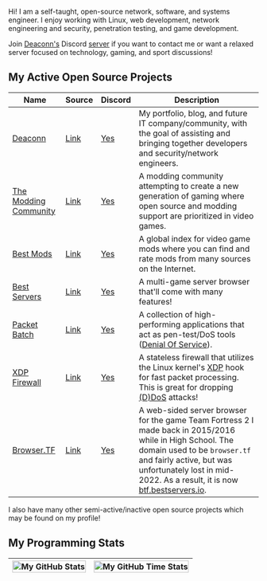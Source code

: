 Hi! I am a self-taught, open-source network, software, and systems engineer. I enjoy working with Linux, web development, network engineering and security, penetration testing, and game development.

Join [Deaconn's](https://deaconn.net/) Discord [server](https://discord.deaconn.net/) if you want to contact me or want a relaxed server focused on technology, gaming, and sport discussions!

## My Active Open Source Projects
| Name | Source | Discord | Description |
| ---- | ---- | ---- | ---- |
| [Deaconn](https://deaconn.net/) | [Link](https://github.com/deaconn-net) | [Yes](https://discord.deaconn.net/) | My portfolio, blog, and future IT company/community, with the goal of assisting and bringing together developers and security/network engineers.
| [The Modding Community](https://moddingcommunity.com/) | [Link](https://github.com/modcommunity) | [Yes](https://discord.moddingcommunity.com/) | A modding community attempting to create a new generation of gaming where open source and modding support are prioritized in video games.
| [Best Mods](https://bestmods.io) | [Link](https://github.com/bestmods/bestmods) | [Yes](https://discord.moddingcommunity.com/) | A global index for video game mods where you can find and rate mods from many sources on the Internet.
| [Best Servers](https://bestservers.io) | [Link](https://github.com/bestserversio/bestservers) | [Yes](https://discord.moddingcommunity.com/) | A multi-game server browser that'll come with many features!
| [Packet Batch](https://github.com/Packet-Batch) | [Link](https://github.com/Packet-Batch) | [Yes](https://discord.deaconn.net/) | A collection of high-performing applications that act as pen-test/DoS tools ([Denial Of Service](https://www.cloudflare.com/learning/ddos/what-is-a-ddos-attack/)).
| [XDP Firewall](https://github.com/gamemann/XDP-Firewall) | [Link](https://github.com/gamemann/XDP-Firewall) | [Yes](https://discord.deaconn.net/) | A stateless firewall that utilizes the Linux kernel's [XDP](https://www.iovisor.org/technology/xdp) hook for fast packet processing. This is great for dropping [(D)DoS](https://www.cloudflare.com/learning/ddos/what-is-a-ddos-attack/) attacks!
| [Browser.TF](https://btf.bestservers.io) | [Link](https://github.com/gamemann/Browser.TF) | [Yes](https://discord.deaconn.net/) | A web-sided server browser for the game Team Fortress 2 I made back in 2015/2016 while in High School. The domain used to be `browser.tf` and fairly active, but was unfortunately lost in mid-2022. As a result, it is now [btf.bestservers.io](https://btf.bestservers.io).

I also have many other semi-active/inactive open source projects which may be found on my profile!

## My Programming Stats
| <img align="center" width="100%" src="https://github-readme-stats.vercel.app/api?username=gamemann&count_private=true&include_all_commits=true&show_icons=true&theme=blue-green&border_color=001F1E&text_color=09d672&icon_color=00C2C2&title_color=00F1E9&custom_title=Stats" alt="My GitHub Stats" /> | <img align="center" width="100%" src="https://github-readme-stats.vercel.app/api/wakatime?username=gamemann&theme=blue-green&border_color=001F1E&text_color=09d672&icon_color=00C2C2&title_color=00F1E9" alt="My GitHub Time Stats" /> |
| ------------- | ------------- |

